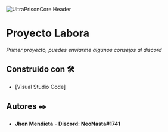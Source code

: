 ![UltraPrisonCore Header](https://imgur.com/rCu0Zag.png)
# Proyecto Labora
_Primer proyecto, puedes enviarme algunos consejos al discord_

## Construido con 🛠️

* [Visual Studio Code]

## Autores ✒️

* **Jhon Mendieta** - **Discord: NeoNasta#1741**
